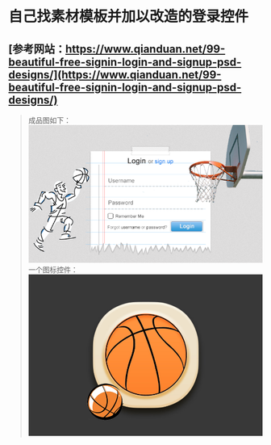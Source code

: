 # 自己找素材模板并加以改造的登录控件
## [参考网站：https://www.qianduan.net/99-beautiful-free-signin-login-and-signup-psd-designs/](https://www.qianduan.net/99-beautiful-free-signin-login-and-signup-psd-designs/)
> 成品图如下：
![登录控件设计](https://raw.githubusercontent.com/EasonQXF/Interface_design/master/images/paper-login-form.png)
> 一个图标控件：
![图标控件设计](https://raw.githubusercontent.com/EasonQXF/Interface_design/master/images/tubiao.png)
